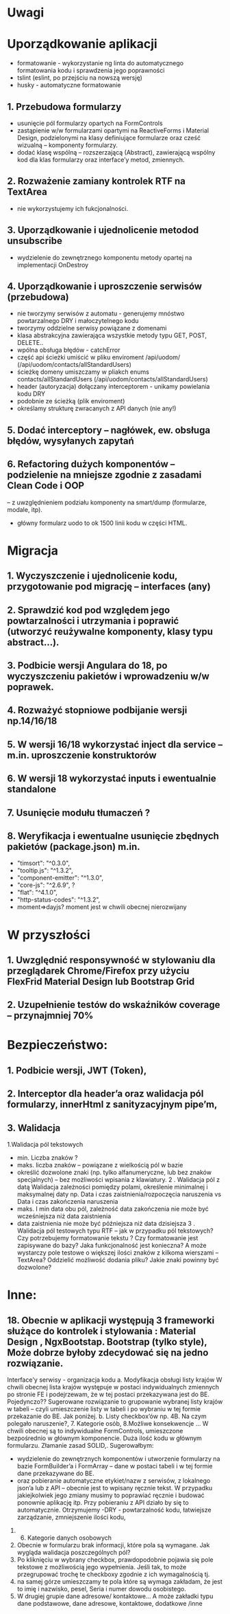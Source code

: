 # Uwagi
# Uporządkowanie aplikacji
 - formatowanie - wykorzystanie ng linta do automatycznego formatowania kodu i sprawdzenia jego poprawności
 - tslint (eslint, po przejściu na nowszą wersję)
 - husky - automatyczne formatowanie
## 1. Przebudowa formularzy
- usunięcie pól formularzy opartych na FormControls
- zastąpienie w/w formularzami opartymi na ReactiveForms i Material Design, podzielonymi na klasy definiujące formularze oraz cześć wizualną – komponenty formularzy.
- dodać klasę wspólną – rozszerzającą (Abstract), zawierającą wspólny kod dla klas formularzy oraz interface’y metod, zmiennych.
## 2. Rozważenie zamiany kontrolek RTF na TextArea
- nie wykorzystujemy ich fukcjonalności.
## 3. Uporządkowanie i ujednolicenie metodod unsubscribe
- wydzielenie do zewnętrznego komponentu metody opartej na implementacji OnDestroy
## 4. Uporządkowanie i uproszczenie serwisów (przebudowa)
- nie tworzymy serwisów z automatu - generujemy mnóstwo powtarzalnego DRY i małoczytelnego kodu 
- tworzymy oddzielne serwisy powiązane z domenami
- klasa abstrakcyjna zawierająca wszystkie metody typu GET, POST, DELETE..
- wpólna obsługa błędów - catchError
- część api ścieżki umiścić w pliku enviroment /api/uodom/ (/api/uodom/contacts/allStandardUsers)
- ścieżkę domeny umiszczamy w pliakch enums contacts/allStandardUsers (/api/uodom/contacts/allStandardUsers)
- header (autoryzacja) dołączany interceptorem - unikamy powielania kodu DRY
- podobnie ze ścieżką (plik enviroment)
- określamy strukturę zwracanych z API danych (nie any!)
## 5.	Dodać interceptory – nagłówek, ew. obsługa błędów, wysyłanych zapytań  
## 6.	Refactoring dużych komponentów – podzielenie na mniejsze zgodnie z zasadami Clean Code i OOP 
– z uwzględnieniem podziału komponenty na smart/dump (formularze, modale, itp).
- główny formularz uodo to ok 1500 linii kodu w części HTML.

# Migracja
## 1.	Wyczyszczenie i ujednolicenie kodu, przygotowanie pod migrację – interfaces (any)
## 2.	Sprawdzić kod pod względem jego powtarzalności i utrzymania i poprawić (utworzyć reużywalne komponenty, klasy typu abstract…).
## 3.	Podbicie wersji Angulara do 18, po wyczyszczeniu pakietów i wprowadzeniu w/w poprawek.
## 4.	Rozważyć stopniowe podbijanie wersji np.14/16/18
## 5.	W wersji 16/18 wykorzystać inject dla service – m.in. uproszczenie konstruktorów
## 6.	W wersji 18 wykorzystać inputs i ewentualnie standalone 
## 7.	Usunięcie modułu tłumaczeń ?
## 8.	Weryfikacja i ewentualne usunięcie zbędnych pakietów (package.json) m.in.
-	"timsort": "^0.3.0",
-	"tooltip.js": "^1.3.2", 
-	"component-emitter": "^1.3.0", 
-	"core-js": "^2.6.9", ?
-	"flat": "^4.1.0", 
-	"http-status-codes": "^1.3.2", 
-	moment=>dayjs? moment jest w chwili obecnej nierozwijany
	
# W przyszłości 
## 1.	Uwzględnić responsywność w stylowaniu dla przeglądarek Chrome/Firefox przy użyciu FlexFrid Material Design lub Bootstrap Grid
## 2.	Uzupełnienie testów do wskaźników coverage – przynajmniej 70%

# Bezpieczeństwo: 
## 1. Podbicie wersji, JWT (Token), 
## 2. Interceptor dla header’a  oraz walidacja pól formularzy, innerHtml z sanityzacyjnym pipe’m,
## 3. Walidacja
 1.Walidacja pól tekstowych
- min. Liczba znaków ?
 -  maks. liczba znaków – powiązane z wielkością pól w bazie
- określić dozwolone znaki (np. tylko alfanumeryczne, lub bez znaków specjalnych) – bez możliwości wpisania z klawiatury.
2 . Walidacja pól z datą
Walidacja zależności pomiędzy polami, określenie minimalnej i maksymalnej daty np.
 Data i czas zaistnienia/rozpoczęcia naruszenia vs Data i czas zakończenia naruszenia
- maks. I min data obu pól, zależność data zakończenia nie może być wcześniejsza niż data zaistnienia
- data zaistnienia nie może być późniejsza niż data dzisiejsza
3 . Walidacja pól testowych typu RTF – jak w przypadku pól tekstowych?
Czy potrzebujemy formatowanie tekstu ? Czy formatowanie jest zapisywane do bazy? Jaka funkcjonalność jest konieczna? A może wystarczy pole testowe o większej ilości znaków z kilkoma wierszami – TextArea?
Oddzielić możliwość dodania pliku?
Jakie znaki powinny być dozwolone?

# Inne:
## 18.	Obecnie w aplikacji występują 3 frameworki służące do kontrolek i stylowania : Material Design , NgxBootstap. Bootstrap (tylko style), Może dobrze byłoby zdecydować się na jedno rozwiązanie.

Interface'y serwisy - organizacja kodu
a.	Modyfikacja obsługi listy krajów
W chwili obecnej lista krajów występuje w postaci indywidualnych zmiennych po stronie FE i podejrzewam, że w tej postaci przekazywana jest do BE. Pojedynczo??
Sugerowane rozwiązanie to grupowanie wybranej listy krajów w tabeli – czyli umieszczenie listy w tabeli i po wybraniu w tej formie przekazanie do BE. Jak poniżej.
b.	Listy checkbox’ów 
np. 4B. Na czym polegało naruszenie?, 7. Kategorie osób, 8.Możliwe konsekwencje …
W chwili obecnej są to indywidualne FormControls, umieszczone bezpośrednio w głównym komponencie. Duża ilość kodu w głównym formularzu. Złamanie zasad SOLID,. Sugerowałbym:
- wydzielenie do zewnętrznych komponentów i utworzenie formularzy na bazie FormBuilder’a i FormArray – dane w postaci tabeli i w tej formie dane przekazywane do BE. 
 - oraz pobieranie automatyczne etykiet/nazw z serwisów, z lokalnego json’a lub z API – obecnie jest to wpisany ręcznie tekst. W przypadku jakiejkolwiek jego zmiany musimy to poprawiać ręcznie i budować ponownie aplikację itp. Przy pobieraniu  z API działo by się to automatycznie.
Otrzymujemy -DRY - powtarzalność kodu, łatwiejsze zarządzanie,  zmniejszenie ilości kodu,
1.	6. Kategorie danych osobowych
2.	Obecnie w formularzu brak informacji, które pola są wymagane. Jak wygląda walidacja poszczególnych pól?
3.	Po kliknięciu w wybrany checkbox, prawdopodobnie pojawia się pole tekstowe z możliwością jego wypełnienia. Jeśli tak, to może przegrupować trochę te checkboxy zgodnie z ich wymagalnością tj. 
4.	na samej górze umieszczamy te pola które są wymaga zakładam, że jest to imię i nazwisko, pesel, Seria i numer dowodu osobistego.
5.	W drugiej grupie dane adresowe/ kontaktowe… A może zakładki typu dane podstawowe, dane adresowe, kontaktowe, dodatkowe /inne




